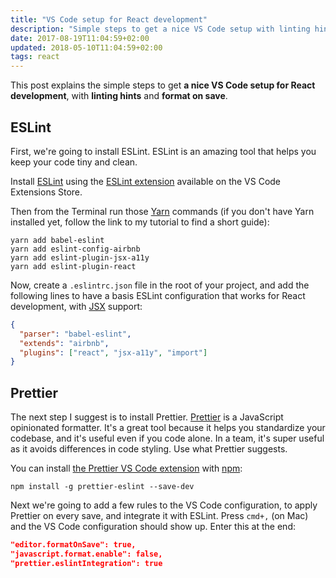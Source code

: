 ```yaml
---
title: "VS Code setup for React development"
description: "Simple steps to get a nice VS Code setup with linting hints and format on save"
date: 2017-08-19T11:04:59+02:00
updated: 2018-05-10T11:04:59+02:00
tags: react
---
```


This post explains the simple steps to get **a nice VS Code setup for React development**, with **linting hints** and **format on save**.

## ESLint

First, we're going to install ESLint. ESLint is an amazing tool that helps you keep your code tiny and clean.

Install [ESLint](/eslint/) using the [ESLint extension](https://marketplace.visualstudio.com/items?itemName=dbaeumer.vscode-eslint) available on the VS Code Extensions Store.

Then from the Terminal run those [Yarn](/yarn/) commands (if you don't have Yarn installed yet, follow the link to my tutorial to find a short guide):

```
yarn add babel-eslint
yarn add eslint-config-airbnb
yarn add eslint-plugin-jsx-a11y
yarn add eslint-plugin-react
```

Now, create a `.eslintrc.json` file in the root of your project, and add the following lines to have a basis ESLint configuration that works for React development, with [JSX](/jsx/) support:

```json
{
  "parser": "babel-eslint",
  "extends": "airbnb",
  "plugins": ["react", "jsx-a11y", "import"]
}
```

## Prettier

The next step I suggest is to install Prettier. [Prettier](/prettier/) is a JavaScript opinionated formatter. It's a great tool because it helps you standardize your codebase, and it's useful even if you code alone. In a team, it's super useful as it avoids differences in code styling. Use what Prettier suggests.

You can install [the Prettier VS Code extension](https://marketplace.visualstudio.com/items?itemName=esbenp.prettier-vscode) with [npm](/npm/):

```
npm install -g prettier-eslint --save-dev
```

Next we're going to add a few rules to the VS Code configuration, to apply Prettier on every save, and integrate it with ESLint. Press `cmd+,` (on Mac) and the VS Code configuration should show up. Enter this at the end:

```json
"editor.formatOnSave": true,
"javascript.format.enable": false,
"prettier.eslintIntegration": true
```

